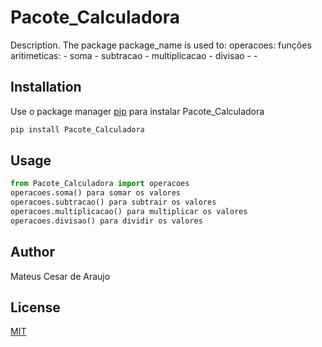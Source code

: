 # Pacote_Calculadora

Description. 
The package package_name is used to:
	 operacoes:
		funções aritimeticas:
		-	soma
		-	subtracao
		-	multiplicacao
		-	divisao	
	- 
	-

## Installation

Use o package manager [pip](https://pip.pypa.io/en/stable/) para instalar Pacote_Calculadora

```bash
pip install Pacote_Calculadora
```

## Usage

```python
from Pacote_Calculadora import operacoes
operacoes.soma() para somar os valores
operacoes.subtracao() para subtrair os valores
operacoes.multiplicacao() para multiplicar os valores
operacoes.divisao() para dividir os valores
```

## Author
Mateus Cesar de Araujo

## License
[MIT](https://choosealicense.com/licenses/mit/)